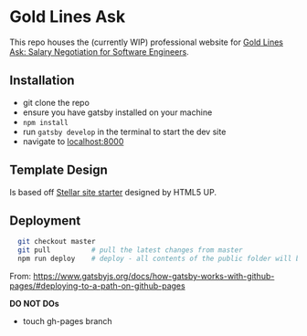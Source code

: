# Gold Lines Ask

This repo houses the (currently WIP) professional website for [Gold Lines Ask: Salary Negotiation for Software Engineers](https://goldlinesask.github.io/goldlinesask/).

## Installation

- git clone the repo
- ensure you have gatsby installed on your machine
- `npm install`
- run `gatsby develop` in the terminal to start the dev site
- navigate to [localhost:8000](localhost:8000)

## Template Design

Is based off [Stellar site starter](https://github.com/codebushi/gatsby-starter-stellar) designed by HTML5 UP.

## Deployment

```bash
  git checkout master 
  git pull          # pull the latest changes from master 
  npm run deploy    # deploy - all contents of the public folder will be moved to your repository’s gh-pages branch
```
From: https://www.gatsbyjs.org/docs/how-gatsby-works-with-github-pages/#deploying-to-a-path-on-github-pages

**DO NOT DOs**
* touch gh-pages branch 
